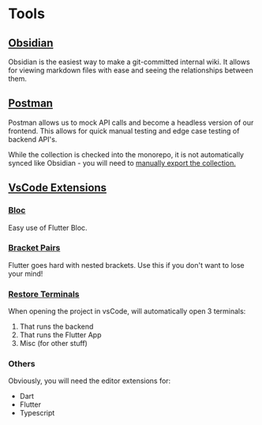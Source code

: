 # Tools
## [Obsidian](https://obsidian.md)
Obsidian is the easiest way to make a git-committed internal wiki. It allows for viewing markdown files with ease and seeing the relationships between them.

## [Postman](https://www.postman.com/)
Postman allows us to mock API calls and become a headless version of our frontend. This allows for quick manual testing and edge case testing of backend API's.

While the collection is checked into the monorepo, it is not automatically synced like Obsidian - you will need to [manually export the collection.](https://learning.postman.com/docs/getting-started/importing-and-exporting-data/#exporting-postman-data)

## [VsCode Extensions](https://code.visualstudio.com/)

### [Bloc](https://marketplace.visualstudio.com/items?itemName=FelixAngelov.bloc)
Easy use of Flutter Bloc.

### [Bracket Pairs]( https://marketplace.visualstudio.com/items?itemName=CoenraadS.bracket-pair-colorizer)
Flutter goes hard with nested brackets. Use this if you don't want to lose your mind!

### [Restore Terminals](https://marketplace.visualstudio.com/items?itemName=EthanSK.restore-terminals)
When opening the project in vsCode, will automatically open 3 terminals:
1. That runs the backend
2. That runs the Flutter App
3. Misc (for other stuff)


### Others
Obviously, you will need the editor extensions for:
- Dart
- Flutter
- Typescript